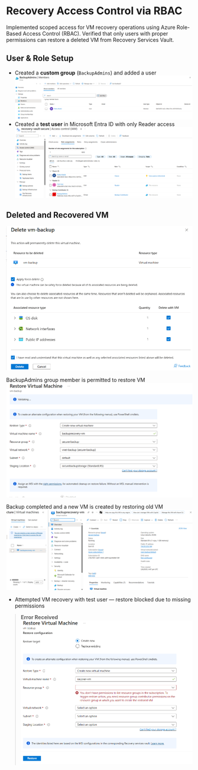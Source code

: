 # Recovery Access Control via RBAC

Implemented scoped access for VM recovery operations using Azure Role-Based Access Control (RBAC). Verified that only users with proper permissions can restore a deleted VM from Recovery Services Vault.

## User & Role Setup

- Created a **custom group** (`BackupAdmins`) and added a user
  ![Admins](screenshots/backupAdmins-members.png)
- Created a **test user** in Microsoft Entra ID with only Reader access
  ![Roles](screenshots/backup-contributor-role.png)

## Deleted and Recovered VM
  ![vm delete](screenshots/delete-vm.png)
  
BackupAdmins group member is permitted to restore VM
![recovery-permitted](screenshots/restore-vm-settings.png)  

Backup completed and a new VM is created by restoring old VM
  ![New VM](screenshots/recovered-vm.png)  
  
- Attempted VM recovery with test user — restore blocked due to missing permissions
>  **Error Received**  
![access-denied](screenshots/test-user-access-denied.png)








